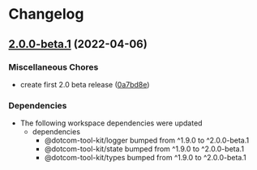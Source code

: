 # Changelog

## [2.0.0-beta.1](https://github.com/Financial-Times/dotcom-tool-kit/compare/n-test-v1.9.0...n-test-v2.0.0-beta.1) (2022-04-06)


### Miscellaneous Chores

* create first 2.0 beta release ([0a7bd8e](https://github.com/Financial-Times/dotcom-tool-kit/commit/0a7bd8e30f4cef43f93fe1b098c6fad94607d098))


### Dependencies

* The following workspace dependencies were updated
  * dependencies
    * @dotcom-tool-kit/logger bumped from ^1.9.0 to ^2.0.0-beta.1
    * @dotcom-tool-kit/state bumped from ^1.9.0 to ^2.0.0-beta.1
    * @dotcom-tool-kit/types bumped from ^1.9.0 to ^2.0.0-beta.1
